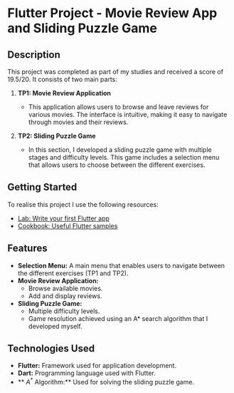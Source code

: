 # Flutter Project - Movie Review App and Sliding Puzzle Game

## Description

This project was completed as part of my studies and received a score of 19.5/20. It consists of two main parts:

1. **TP1: Movie Review Application**
   - This application allows users to browse and leave reviews for various movies. The interface is intuitive, making it easy to navigate through movies and their reviews.

2. **TP2: Sliding Puzzle Game**
   - In this section, I developed a sliding puzzle game with multiple stages and difficulty levels. This game includes a selection menu that allows users to choose between the different exercises.

## Getting Started

To realise this project I use the following resources:

- [Lab: Write your first Flutter app](https://docs.flutter.dev/get-started/codelab)
- [Cookbook: Useful Flutter samples](https://docs.flutter.dev/cookbook)

## Features

- **Selection Menu:** A main menu that enables users to navigate between the different exercises (TP1 and TP2).
- **Movie Review Application:**
  - Browse available movies.
  - Add and display reviews.
- **Sliding Puzzle Game:**
  - Multiple difficulty levels.
  - Game resolution achieved using an A* search algorithm that I developed myself.

## Technologies Used

- **Flutter:** Framework used for application development.
- **Dart:** Programming language used with Flutter.
- ** $A^*$ Algorithm:** Used for solving the sliding puzzle game.



